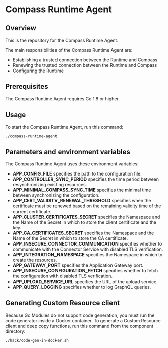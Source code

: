 # Compass Runtime Agent

## Overview

This is the repository for the Compass Runtime Agent.

The main responsibilities of the Compass Runtime Agent are:
- Establishing a trusted connection between the Runtime and Compass
- Renewing the trusted connection between the Runtime and Compass
- Configuring the Runtime


## Prerequisites

The Compass Runtime Agent requires Go 1.8 or higher.

## Usage

To start the Compass Runtime Agent, run this command:

```
./compass-runtime-agent
```

## Parameters and environment variables

The Compass Runtime Agent uses these environment variables:
- **APP_CONFIG_FILE** specifies the path to the configuration file.
- **APP_CONTROLLER_SYNC_PERIOD** specifies the time period between resynchronizing existing resources.
- **APP_MINIMAL_COMPASS_SYNC_TIME** specifies the minimal time between synchronizing the configuration.
- **APP_CERT_VALIDITY_RENEWAL_THRESHOLD** specifies when the certificate must be renewed based on the remaining validity time of the current certificate. 
- **APP_CLUSTER_CERTIFICATES_SECRET** specifies the Namespace and the Name of the Secret in which to store the client certificate and the key.
- **APP_CA_CERTIFICATES_SECRET** specifies the Namespace and the Name of the Secret in which to store the CA certificate.
- **APP_INSECURE_CONNECTOR_COMMUNICATION** specifies whether to communicate with the Connector Service with disabled TLS verification.
- **APP_INTEGRATION_NAMESPACE** specifies the Namespace in which to create the resources.
- **APP_GATEWAY_PORT** specifies the Application Gateway port.
- **APP_INSECURE_CONFIGURATION_FETCH** specifies whether to fetch the configuration with disabled TLS verification.
- **APP_UPLOAD_SERVICE_URL** specifies the URL of the upload service.
- **APP_QUERY_LOGGING** specifies whether to log GraphQL queries.


## Generating Custom Resource client

Because Go Modules do not support code generation, you must run the code generator inside a Docker container.
To generate a Custom Resource client and deep copy functions, run this command from the component directory:
```
./hack/code-gen-in-docker.sh
```
